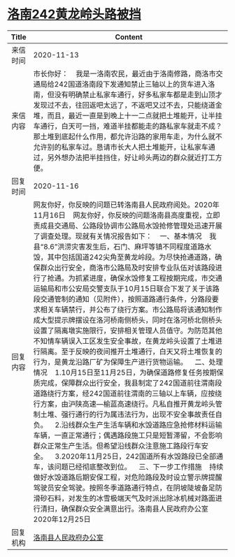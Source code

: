 # <a href="http://www.shangluo.gov.cn/zmhd/ldxxxx.jsp?urltype=leadermail.LeaderMailContentUrl&wbtreeid=1112&leadermailid=6611">洛南242黄龙岭头路被挡</a>
|Title|Content|
|:---:|---|
|来信时间|2020-11-13|
|来信内容|市长你好：    我是一洛南农民，最近由于洛南修路，商洛市交通局给242国道洛南段下发通知禁止三轴以上的货车进入洛南，但没有明确禁止私家车通行，好多私家车都是走到山顶才发现过不去，往回返吧太远了，不返吧又过不去，只能绕道金堆，而且，最近一直是到晚上十一二点就把土堆能开，让半挂车通行，白天可一挡，难道半挂都能走的路私家车就走不成？那土堆到底起什么作用，都允许沿路的家用车走，为什么就不允许别的私家车过。恳请市长大人把土堆能开，让私家车通过，另外想办法把半挂挡住，好让岭头两边的群众就近打工方便。|
|回复时间|2020-11-16|
|回复内容|网友你好，你反映的问题已转洛南县人民政府阅处。2020年11月16日    网友你好，你反映的问题洛南县高度重视，立即责成县交通局、公路段协调市公路局水毁抢修管理处迅速开展了调查处理。现就有关情况报告如下：    一、基本情况    我县“8.6”洪涝灾害发生后，石门、麻坪等镇不同程度道路水毁，其中包括国道242尖角至黄龙岭段。为尽快抢通道路，确保群众出行安全，商洛市公路局及时安排专业队伍对该路段进行了抢通。为抓紧进度，确保水毁修复工程按期完成，市交通运输局和市公安局交警支队于10月15日联合下发了关于该路段交通管制的通知（见附件），按照道路通行条件，分路段要求相关车辆禁行，并公布了绕行方案。市公路局将该通知制作成大型提示牌摆设在洛河桥南侧桥头，同时在洛河桥北侧桥头设置了隔离墩实施限行，安排相关管理人员值守。为防范其他不知情车辆误入工区发生安全事故，在黄龙岭头设置了土堆进行隔离。至于反映的夜间推开土堆通行，白天又将土堆恢复的行为，是黄龙沿路厂矿为保障生产进行货物运输。    二、处理情况    1.10月15日至11月25日，为确保道路修复任务按期保质完成，保障群众出行安全，我县制定了242国道前往渭南段道路绕行方案，经242国道前往渭南的三轴以上车辆，应按绕行方案，由沪陕高速—榆蓝高速绕行。凡私自推开黄龙岭头管制土堆、强行通行的行为属违法行为，出现不安全事故责任自负。    2.沿线群众生产生活车辆和水毁道路应急抢修材料运输车辆，一直正常通行；偶遇路段施工只是短暂滞留，不会影响群众正常生产生活。但希望沿线群众注意施工路段行车安全。    3.2020年11月25日，242国道所有水毁路段已全部通车，该问题已经彻底整改到位。    三、下一步工作措施    持续做好水毁道路后期安保工程，对危险路段及时设立警示牌提醒驾驶员安全驾驶。按照冬季道路通行特点，在阴坡陡坡备足防滑砂石料，对发生的冰雪极端天气及时派出除冰机械对路面进行清扫，确保群众安全满意出行。洛南县人民政府办公室2020年12月25日|
|回复机构|<a href="../../categories/agencies/洛南县人民政府办公室.md">洛南县人民政府办公室</a>|